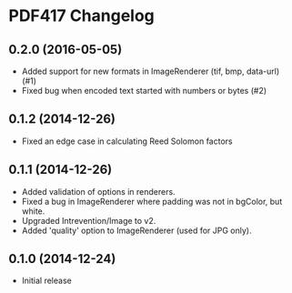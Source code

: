 PDF417 Changelog
================

0.2.0 (2016-05-05)
------------------

* Added support for new formats in ImageRenderer (tif, bmp, data-url) (#1)
* Fixed bug when encoded text started with numbers or bytes (#2)

0.1.2 (2014-12-26)
------------------

* Fixed an edge case in calculating Reed Solomon factors

0.1.1 (2014-12-26)
------------------

* Added validation of options in renderers.
* Fixed a bug in ImageRenderer where padding was not in bgColor, but white.
* Upgraded Intrevention/Image to v2.
* Added 'quality' option to ImageRenderer (used for JPG only).

0.1.0 (2014-12-24)
------------------

* Initial release
